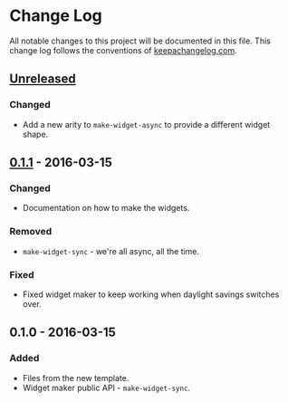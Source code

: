 # Change Log
All notable changes to this project will be documented in this file. This change log follows the conventions of [keepachangelog.com](http://keepachangelog.com/).

## [Unreleased][unreleased]
### Changed
- Add a new arity to `make-widget-async` to provide a different widget shape.

## [0.1.1] - 2016-03-15
### Changed
- Documentation on how to make the widgets.

### Removed
- `make-widget-sync` - we're all async, all the time.

### Fixed
- Fixed widget maker to keep working when daylight savings switches over.

## 0.1.0 - 2016-03-15
### Added
- Files from the new template.
- Widget maker public API - `make-widget-sync`.

[unreleased]: https://github.com/your-name/dtree/compare/0.1.1...HEAD
[0.1.1]: https://github.com/your-name/dtree/compare/0.1.0...0.1.1

